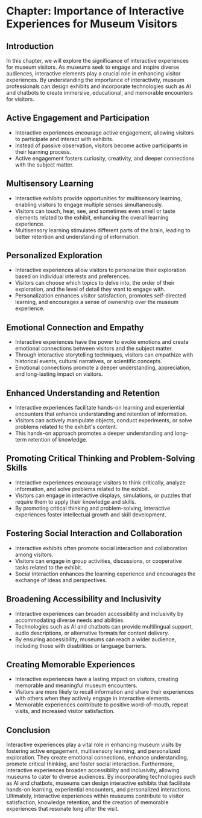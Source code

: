 Chapter: Importance of Interactive Experiences for Museum Visitors
==================================================================

Introduction
------------

In this chapter, we will explore the significance of interactive experiences for museum visitors. As museums seek to engage and inspire diverse audiences, interactive elements play a crucial role in enhancing visitor experiences. By understanding the importance of interactivity, museum professionals can design exhibits and incorporate technologies such as AI and chatbots to create immersive, educational, and memorable encounters for visitors.

Active Engagement and Participation
-----------------------------------

* Interactive experiences encourage active engagement, allowing visitors to participate and interact with exhibits.
* Instead of passive observation, visitors become active participants in their learning process.
* Active engagement fosters curiosity, creativity, and deeper connections with the subject matter.

Multisensory Learning
---------------------

* Interactive exhibits provide opportunities for multisensory learning, enabling visitors to engage multiple senses simultaneously.
* Visitors can touch, hear, see, and sometimes even smell or taste elements related to the exhibit, enhancing the overall learning experience.
* Multisensory learning stimulates different parts of the brain, leading to better retention and understanding of information.

Personalized Exploration
------------------------

* Interactive experiences allow visitors to personalize their exploration based on individual interests and preferences.
* Visitors can choose which topics to delve into, the order of their exploration, and the level of detail they want to engage with.
* Personalization enhances visitor satisfaction, promotes self-directed learning, and encourages a sense of ownership over the museum experience.

Emotional Connection and Empathy
--------------------------------

* Interactive experiences have the power to evoke emotions and create emotional connections between visitors and the subject matter.
* Through interactive storytelling techniques, visitors can empathize with historical events, cultural narratives, or scientific concepts.
* Emotional connections promote a deeper understanding, appreciation, and long-lasting impact on visitors.

Enhanced Understanding and Retention
------------------------------------

* Interactive experiences facilitate hands-on learning and experiential encounters that enhance understanding and retention of information.
* Visitors can actively manipulate objects, conduct experiments, or solve problems related to the exhibit's content.
* This hands-on approach promotes a deeper understanding and long-term retention of knowledge.

Promoting Critical Thinking and Problem-Solving Skills
------------------------------------------------------

* Interactive experiences encourage visitors to think critically, analyze information, and solve problems related to the exhibit.
* Visitors can engage in interactive displays, simulations, or puzzles that require them to apply their knowledge and skills.
* By promoting critical thinking and problem-solving, interactive experiences foster intellectual growth and skill development.

Fostering Social Interaction and Collaboration
----------------------------------------------

* Interactive exhibits often promote social interaction and collaboration among visitors.
* Visitors can engage in group activities, discussions, or cooperative tasks related to the exhibit.
* Social interaction enhances the learning experience and encourages the exchange of ideas and perspectives.

Broadening Accessibility and Inclusivity
----------------------------------------

* Interactive experiences can broaden accessibility and inclusivity by accommodating diverse needs and abilities.
* Technologies such as AI and chatbots can provide multilingual support, audio descriptions, or alternative formats for content delivery.
* By ensuring accessibility, museums can reach a wider audience, including those with disabilities or language barriers.

Creating Memorable Experiences
------------------------------

* Interactive experiences have a lasting impact on visitors, creating memorable and meaningful museum encounters.
* Visitors are more likely to recall information and share their experiences with others when they actively engage in interactive elements.
* Memorable experiences contribute to positive word-of-mouth, repeat visits, and increased visitor satisfaction.

Conclusion
----------

Interactive experiences play a vital role in enhancing museum visits by fostering active engagement, multisensory learning, and personalized exploration. They create emotional connections, enhance understanding, promote critical thinking, and foster social interaction. Furthermore, interactive experiences broaden accessibility and inclusivity, allowing museums to cater to diverse audiences. By incorporating technologies such as AI and chatbots, museums can design interactive exhibits that facilitate hands-on learning, experiential encounters, and personalized interactions. Ultimately, interactive experiences within museums contribute to visitor satisfaction, knowledge retention, and the creation of memorable experiences that resonate long after the visit.
